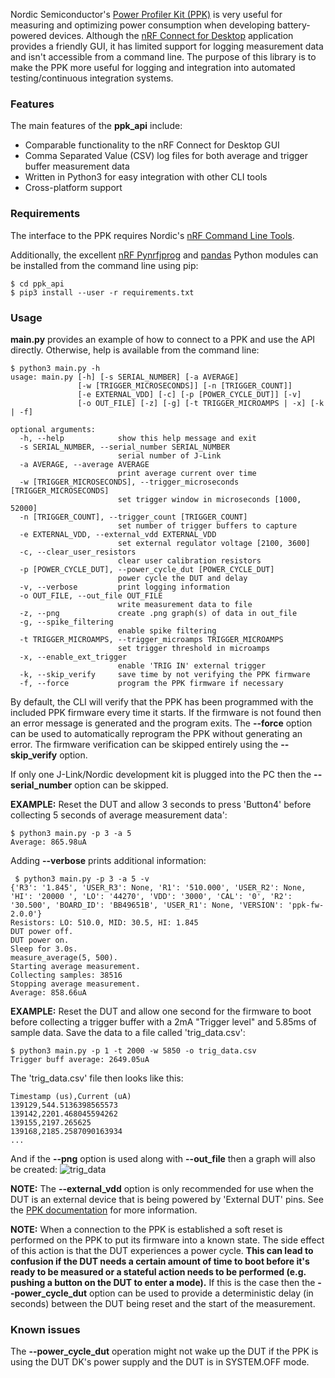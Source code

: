 Nordic Semiconductor's [Power Profiler Kit (PPK)](https://www.nordicsemi.com/Software-and-Tools/Development-Kits/Power-Profiler-Kit) is very useful for measuring and optimizing power consumption when developing battery-powered devices. Although the [nRF Connect for Desktop](https://www.nordicsemi.com/Software-and-Tools/Development-Tools/nRF-Connect-for-desktop) application provides a friendly GUI, it has limited support for logging measurement data and isn't accessible from a command line. The purpose of this library is to make the PPK more useful for logging and integration into automated testing/continuous integration systems.

### Features
The main features of the **ppk_api** include:

 - Comparable functionality to the nRF Connect for Desktop GUI
 - Comma Separated Value (CSV) log files for both average and trigger buffer measurement data
 - Written in Python3 for easy integration with other CLI tools
 - Cross-platform support

### Requirements
The interface to the PPK requires Nordic's [nRF Command Line Tools](https://www.nordicsemi.com/Software-and-Tools/Development-Tools/nRF-Command-Line-Tools).

Additionally, the excellent [nRF Pynrfjprog](https://www.nordicsemi.com/Software-and-Tools/Development-Tools/nRF-Pynrfjprog) and [pandas](https://pandas.pydata.org/) Python modules can be installed from the command line using pip:
```
$ cd ppk_api
$ pip3 install --user -r requirements.txt
```

### Usage
**main.py** provides an example of how to connect to a PPK and use the API directly. Otherwise, help is available from the command line:

```
$ python3 main.py -h
usage: main.py [-h] [-s SERIAL_NUMBER] [-a AVERAGE]
               [-w [TRIGGER_MICROSECONDS]] [-n [TRIGGER_COUNT]]
               [-e EXTERNAL_VDD] [-c] [-p [POWER_CYCLE_DUT]] [-v]
               [-o OUT_FILE] [-z] [-g] [-t TRIGGER_MICROAMPS | -x] [-k | -f]

optional arguments:
  -h, --help            show this help message and exit
  -s SERIAL_NUMBER, --serial_number SERIAL_NUMBER
                        serial number of J-Link
  -a AVERAGE, --average AVERAGE
                        print average current over time
  -w [TRIGGER_MICROSECONDS], --trigger_microseconds [TRIGGER_MICROSECONDS]
                        set trigger window in microseconds [1000, 52000]
  -n [TRIGGER_COUNT], --trigger_count [TRIGGER_COUNT]
                        set number of trigger buffers to capture
  -e EXTERNAL_VDD, --external_vdd EXTERNAL_VDD
                        set external regulator voltage [2100, 3600]
  -c, --clear_user_resistors
                        clear user calibration resistors
  -p [POWER_CYCLE_DUT], --power_cycle_dut [POWER_CYCLE_DUT]
                        power cycle the DUT and delay
  -v, --verbose         print logging information
  -o OUT_FILE, --out_file OUT_FILE
                        write measurement data to file
  -z, --png             create .png graph(s) of data in out_file
  -g, --spike_filtering
                        enable spike filtering
  -t TRIGGER_MICROAMPS, --trigger_microamps TRIGGER_MICROAMPS
                        set trigger threshold in microamps
  -x, --enable_ext_trigger
                        enable 'TRIG IN' external trigger
  -k, --skip_verify     save time by not verifying the PPK firmware
  -f, --force           program the PPK firmware if necessary
```
By default, the CLI will verify that the PPK has been programmed with the included PPK firmware every time it starts. If the firmware is not found then an error message is generated and the program exits. The **--force** option can be used to automatically reprogram the PPK without generating an error. The firmware verification can be skipped entirely using the **--skip_verify** option.

If only one J-Link/Nordic development kit is plugged into the PC then the **--serial_number** option can be skipped.

**EXAMPLE:** Reset the DUT and allow 3 seconds to press 'Button4' before collecting 5 seconds of average measurement data':
```
$ python3 main.py -p 3 -a 5
Average: 865.98uA
```
Adding **--verbose** prints additional information:
```
 $ python3 main.py -p 3 -a 5 -v
{'R3': '1.845', 'USER_R3': None, 'R1': '510.000', 'USER_R2': None, 'HI': '20000 ', 'LO': '44270', 'VDD': '3000', 'CAL': '0', 'R2': '30.500', 'BOARD_ID': 'BB49651B', 'USER_R1': None, 'VERSION': 'ppk-fw-2.0.0'}
Resistors: LO: 510.0, MID: 30.5, HI: 1.845
DUT power off.
DUT power on.
Sleep for 3.0s.
measure_average(5, 500).
Starting average measurement.
Collecting samples: 38516
Stopping average measurement.
Average: 858.66uA
```

**EXAMPLE:** Reset the DUT and allow one second for the firmware to boot before collecting a trigger buffer with a 2mA "Trigger level" and 5.85ms of sample data. Save the data to a file called 'trig_data.csv':
```
$ python3 main.py -p 1 -t 2000 -w 5850 -o trig_data.csv
Trigger buff average: 2649.05uA
```
The 'trig_data.csv' file then looks like this:
```
Timestamp (us),Current (uA)
139129,544.5136398565573
139142,2201.468045594262
139155,2197.265625
139168,2185.2587090163934
...
```
And if the **--png** option is used along with **--out_file** then a graph will also be created: 
![trig_data](https://user-images.githubusercontent.com/6494431/61916106-0a575d00-aefc-11e9-81df-b2e9910378c7.png)

**NOTE:** The **--external_vdd** option is only recommended for use when the DUT is an external device that is being powered by 'External DUT' pins. See the [PPK documentation](https://infocenter.nordicsemi.com/index.jsp?topic=%2Fug_ppk%2FUG%2Fppk%2FPPK_user_guide_Intro.html&cp=6_6&tags=Power+Profiler+Kit) for more information.

**NOTE:** When a connection to the PPK is established a soft reset is performed on the PPK to put its firmware into a known state. The side effect of this action is that the DUT experiences a power cycle. **This can lead to confusion if the DUT needs a certain amount of time to boot before it's ready to be measured or a stateful action needs to be performed (e.g. pushing a button on the DUT to enter a mode).** If this is the case then the **--power_cycle_dut** option can be used to provide a deterministic delay (in seconds) between the DUT being reset and the start of the measurement.

### Known issues
The **--power_cycle_dut** operation might not wake up the DUT if the PPK is using the DUT DK's power supply and the DUT is in SYSTEM.OFF mode.

